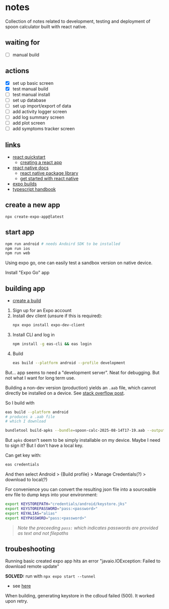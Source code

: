 # notes

Collection of notes related to development, testing and deployment of spoon calculator built with
react native.

## waiting for

- [ ] manual build

## actions

- [x] set up basic screen
- [x] test manual build
- [ ] test manual install
- [ ] set up database
- [ ] set up import/export of data
- [ ] add activity logger screen
- [ ] add log summary screen
- [ ] add plot screen
- [ ] add symptoms tracker screen

## links

- [react quickstart](https://react.dev/learn)
    - [creating a react app](https://react.dev/learn/creating-a-react-app)
- [react native docs](https://reactnative.dev/docs/getting-started)
    - [react native package library](https://reactnative.directory/)
    - [get started with react native](https://reactnative.dev/docs/environment-setup)
- [expo builds](https://expo.dev/accounts/tcrundall/projects/spoon-calculator/builds)
- [typescript handbook](https://www.typescriptlang.org/docs/handbook/2/everyday-types.html)

## create a new app

`npx create-expo-app@latest`

## start app

```bash
npm run android # needs Andoird SDK to be installed
npm run ios
npm run web
```

Using expo go, one can easily test a sandbox version on native device.

Install "Expo Go" app

## building app

- [create a build](https://docs.expo.dev/develop/development-builds/create-a-build/)

1. Sign up for an Expo account
2. Install dev client (unsure if this is required):
    ```bash
    npx expo install expo-dev-client
    ```
3. Install CLI and log in
    ```bash
    npm install -g eas-cli && eas login
    ```
4. Build
    ```bash
    eas build --platform android --profile development
    ```

But... app seems to need a "development server". Neat for debugging. But not what I want for long
term use.

Building a non-dev version (production) yields an `.aab` file, which cannot directly be installed on
a device. See [stack overflow post](https://stackoverflow.com/questions/50419286/install-android-app-bundle-on-device).

So I build with
```bash
eas build --platform android
# produces a .aab file
# which I download

bundletool build-apks --bundle=spoon-calc-2025-08-14T17-19.aab --output=spoon-calc-2025-08-14T17-19.apks
```

But `apks` doesn't seem to be simply installable on my device.
Maybe I need to sign it?
But I don't have a local key.

Can get key with:
```bash
eas credentials
```
And then select Android > {Build profile} > Manage Credentials(?) > download to local(?)

For convenience you can convert the resulting json file into a sourceable env file to dump keys into
your environment:
```bash
export KEYSTOREPATH="credentials/android/keystore.jks"
export KEYSTOREPASSWORD="pass:<password>"
export KEYALIAS="alias"
export KEYPASSWORD="pass:<password>"
```

> *Note the preceeding `pass:` which indicates passwords are provided as text and not filepaths*

## troubeshooting

Running basic created expo app hits an error "javaio.IOException: Failed to download remote update"

**SOLVED:** run with `npx expo start --tunnel`
- see [here](https://docs.expo.dev/get-started/start-developing/)

When building, generating keystore in the cdloud failed (500). It worked upon retry.

